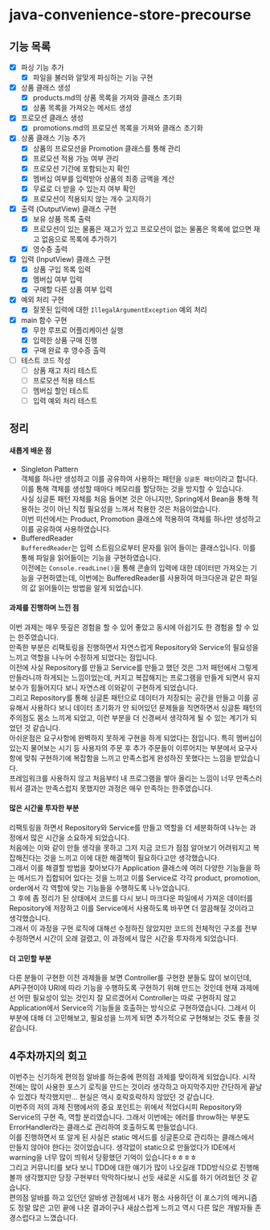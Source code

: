 # java-convenience-store-precourse

## 기능 목록
- [x] 파싱 기능 추가
  - [x] 파일을 불러와 알맞게 파싱하는 기능 구현
- [x] 상품 클래스 생성
  - [x] products.md의 상품 목록을 가져와 클래스 초기화
  - [x] 상품 목록을 가져오는 메서드 생성
- [x] 프로모션 클래스 생성
  - [x] promotions.md의 프로모션 목록을 가져와 클래스 초기화
- [x] 상품 클래스 기능 추가
  - [x] 상품의 프로모션을 Promotion 클래스를 통해 관리
  - [x] 프로모션 적용 가능 여부 관리
  - [x] 프로모션 기간에 포함되는지 확인
  - [x] 멤버십 여부를 입력받아 상품의 최종 금액을 계산
  - [x] 무료로 더 받을 수 있는지 여부 확인
  - [x] 프로모션이 적용되지 않는 개수 고지하기
- [x] 출력 (OutputView) 클래스 구현
  - [x] 보유 상품 목록 출력
  - [x] 프로모션이 있는 물품은 재고가 있고 프로모션이 없는 물품은 목록에 없으면 재고 없음으로 목록에 추가하기
  - [x] 영수증 출력
- [x] 입력 (InputView) 클래스 구현
  - [x] 상품 구입 목록 입력
  - [x] 멤버십 여부 입력
  - [x] 구매할 다른 상품 여부 입력
- [x] 예외 처리 구현
  - [x] 잘못된 입력에 대한 `IllegalArgumentException` 예외 처리
- [x] main 함수 구현
  - [x] 무한 루프로 어플리케이션 실행
  - [x] 입력한 상품 구매 진행
  - [x] 구매 완료 후 영수증 출력
- [ ] 테스트 코드 작성
  - [ ] 상품 재고 처리 테스트
  - [ ] 프로모션 적용 테스트
  - [ ] 멤버십 할인 테스트
  - [ ] 입력 예외 처리 테스트

## 정리

#### 새롭게 배운 점
- Singleton Pattern<br>
  객체를 하나만 생성하고 이를 공유하여 사용하는 패턴을 `싱글톤 패턴`이라고 합니다. 이를 통해 객체를 생성할 때마다 메모리를 할당하는 것을 방지할 수 있습니다.<br>
사실 싱글톤 패턴 자체를 처음 들어본 것은 아니지만, Spring에서 Bean을 통해 적용하는 것이 아닌 직접 필요성을 느껴서 적용한 것은 처음이었습니다.<br>
이번 미션에서는 Product, Promotion 클래스에 적용하여 객체를 하나만 생성하고 이를 공유하여 사용하였습니다.
- BufferedReader<br>
    `BufferedReader`는 입력 스트림으로부터 문자를 읽어 들이는 클래스입니다. 이를 통해 파일을 읽어들이는 기능을 구현하였습니다.<br>
    이전에는 `Console.readLine()`을 통해 콘솔의 입력에 대한 데이터만 가져오는 기능을 구현하였는데, 이번에는 BufferedReader를 사용하여 마크다운과 같은 파일의 값 읽어들이는 방법을 알게 되었습니다.

#### 과제를 진행하며 느낀 점
이번 과제는 매우 뜻깊은 경험을 할 수 있어 좋았고 동시에 아쉽기도 한 경험을 할 수 있는 한주였습니다.<br>
만족한 부분은 리팩토링을 진행하면서 자연스럽게 Repository와 Service의 필요성을 느끼고 역할을 나누어 수정하게 되었다는 점입니다.<br>
이전에 사실 Repository를 만들고 Service를 만들고 했던 것은 그저 패턴에서 그렇게 만들라니까 하게되는 느낌이었는데, 커지고 복잡해지는 프로그램을 만들게 되면서 유지보수가 힘들어지다 보니 자연스레 이와같이 구현하게 되었습니다.<br>
그리고 Repository를 통해 싱글톤 패턴으로 데이터가 저장되는 공간을 만들고 이를 공유해서 사용하다 보니 데이터 초기화가 안 되어있던 문제들을 직면하면서 싱글톤 패턴의 주의점도 몸소 느끼게 되었고, 이런 부분을 더 신경써서 생각하게 될 수 있는 계기가 되었던 것 같습니다.<br>
아쉬운점은 요구사항에 완벽하지 못하게 구현을 하게 되었다는 점입니다. 특히 멤버십이 있는지 물어보는 시기 등 사용자의 주문 후 추가 주문들이 이루어지는 부분에서 요구사항에 맞춰 구현하기에 복잡함을 느끼고 만족스럽게 완성하진 못했다는 느낌을 받았습니다.<br>
프레임워크를 사용하지 않고 처음부터 내 프로그램을 쌓아 올리는 느낌이 너무 만족스러워서 결과는 만족스럽지 못했지만 과정은 매우 만족하는 한주였습니다.

#### 많은 시간을 투자한 부분
리팩토링을 하면서 Repository와 Service를 만들고 역할을 더 세분화하여 나누는 과정에서 많은 시간을 소요하게 되었습니다.<br>
처음에는 이와 같이 만들 생각을 못하고 그저 지금 코드가 점점 알아보기 어려워지고 복잡해진다는 것을 느끼고 이에 대한 해결책이 필요하다고만 생각했습니다.<br>
그래서 이를 해결할 방법을 찾아보다가 Application 클래스에 여러 다양한 기능들을 하는 메서드가 집합되어 있다는 것을 느끼고 이를 Service로 각각 product, promotion, order에서 각 역할에 맞는 기능들을 수행하도록 나누었습니다.<br>
그 후에 좀 정리가 된 상태에서 코드를 다시 보니 마크다운 파일에서 가져온 데이터를 Repository에 저장하고 이를 Service에서 사용하도록 바꾸면 더 깔끔해질 것이라고 생각했습니다.<br>
그래서 이 과정을 구현 로직에 대해선 수정하진 않았지만 코드의 전체적인 구조를 전부 수정하면서 시간이 오래 걸렸고, 이 과정에서 많은 시간을 투자하게 되었습니다.

#### 더 고민할 부분
다른 분들이 구현한 이전 과제들을 보면 Controller를 구현한 분들도 많이 보이던데, API구현이야 URI에 따라 기능을 수행하도록 구현하기 위해 만드는 것인데 현재 과제에선 어떤 필요성이 있는 것인지 잘 모르겠어서 Controller는 따로 구현하지 않고 Application에서 Service의 기능들을 호출하는 방식으로 구현하였습니다.
그래서 이 부분에 대해 더 고민해보고, 필요성을 느끼게 되면 추가적으로 구현해보는 것도 좋을 것 같습니다.

## 4주차까지의 회고
이번주는 신기하게 편의점 알바를 하는중에 편의점 과제를 맞이하게 되었습니다. 시작 전에는 많이 사용한 포스기 로직을 만드는 것이라 생각하고 마지막주지만 간단하게 끝날 수 있겠다 착각했지만... 현실은 역시 호락호락하지 않았던 것 같습니다.<br>
이번주의 저의 과제 진행에서의 중요 포인트는 위에서 적었다시피 Repository와 Service의 구현 즉, 역할 분리였습니다. 그래서 이번에는 에러를 throw하는 부분도 ErrorHandler라는 클래스로 관리하여 호출하도록 만들었습니다.<br>
이를 진행하면서 또 알게 된 사실은 static 메서드를 싱글톤으로 관리하는 클래스에서 만들지 않아야 한다는 것이었습니다. 생각없이 static으로 만들었다가 IDE에서 warning을 너무 많이 띄워서 당황했던 기억이 있습니다ㅎㅎㅎㅎ<br>
그리고 커뮤니티를 보다 보니 TDD에 대한 얘기가 많이 나오길래 TDD방식으로 진행해볼까 생각했지만 당장 구현부터 막막하다보니 선듯 새로운 시도를 하기 어려웠던 것 같습니다.<br>
편의점 알바를 하고 있던던 알바생 관점에서 내가 평소 사용하던 이 포스기의 메커니즘도 정말 많은 고민 끝에 나온 결과이구나 새삼스럽게 느끼고 역시 다른 많은 개발자들 존경스럽다고 느꼈습니다.<br>